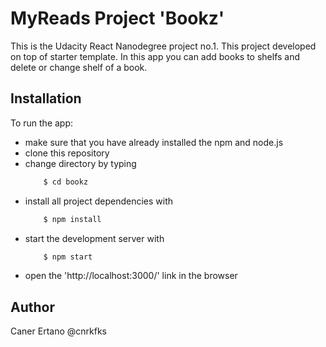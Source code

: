 # MyReads Project 'Bookz'

This is the Udacity React Nanodegree project no.1. This project developed on top of starter template.
In this app you can add books to shelfs and delete or change shelf of a book. 

## Installation

To run the app:
* make sure that you have already installed the npm and node.js
* clone this repository
* change directory by typing 
    ```sh
        $ cd bookz
    ```
* install all project dependencies with 
    ```sh
        $ npm install
    ```
* start the development server with
    ```sh
        $ npm start
    ```
* open the 'http://localhost:3000/' link in the browser

## Author
Caner Ertano @cnrkfks
